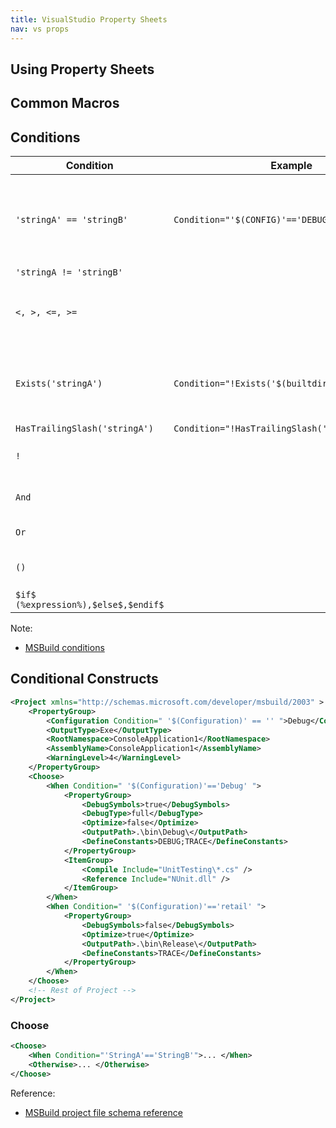 ```yaml
---
title: VisualStudio Property Sheets
nav: vs props
---
```


## Using Property Sheets

## Common Macros

## Conditions

|Condition|Example                    |Description|
|---------|---------------------------|--------------------|
|``'stringA' == 'stringB'``|``Condition="'$(CONFIG)'=='DEBUG'"``|single quotes are required for empty values or values with spaces|
|``'stringA != 'stringB'``|||
|``<, >, <=, >=``||evaluates the numeric values of the operands|
|``Exists('stringA')``|``Condition="!Exists('$(builtdir)')"``|if a file/folder with the name ``stringA`` exists|
|``HasTrailingSlash('stringA')``|``Condition="!HasTrailingSlash('$(OutputPath)')"``||
|``!``|   |boolean operator Not|
|``And``|   |boolean operator And|
|``Or``|   |boolean operator Or|
|``()``|   |boolean operator group|
|``$if$ (%expression%),$else$,$endif$``||see details|



Note:

* [MSBuild conditions](https://docs.microsoft.com/en-us/visualstudio/msbuild/msbuild-conditions?view=vs-2019)

## Conditional Constructs

```xml
<Project xmlns="http://schemas.microsoft.com/developer/msbuild/2003" >
    <PropertyGroup>
        <Configuration Condition=" '$(Configuration)' == '' ">Debug</Configuration>
        <OutputType>Exe</OutputType>
        <RootNamespace>ConsoleApplication1</RootNamespace>
        <AssemblyName>ConsoleApplication1</AssemblyName>
        <WarningLevel>4</WarningLevel>
    </PropertyGroup>
    <Choose>
        <When Condition=" '$(Configuration)'=='Debug' ">
            <PropertyGroup>
                <DebugSymbols>true</DebugSymbols>
                <DebugType>full</DebugType>
                <Optimize>false</Optimize>
                <OutputPath>.\bin\Debug\</OutputPath>
                <DefineConstants>DEBUG;TRACE</DefineConstants>
            </PropertyGroup>
            <ItemGroup>
                <Compile Include="UnitTesting\*.cs" />
                <Reference Include="NUnit.dll" />
            </ItemGroup>
        </When>
        <When Condition=" '$(Configuration)'=='retail' ">
            <PropertyGroup>
                <DebugSymbols>false</DebugSymbols>
                <Optimize>true</Optimize>
                <OutputPath>.\bin\Release\</OutputPath>
                <DefineConstants>TRACE</DefineConstants>
            </PropertyGroup>
        </When>
    </Choose>
    <!-- Rest of Project -->
</Project>
```


### Choose

```xml
<Choose>
    <When Condition="'StringA'=='StringB'">... </When>
    <Otherwise>... </Otherwise>
</Choose>
```

Reference:

* [MSBuild project file schema reference](https://docs.microsoft.com/en-us/visualstudio/msbuild/msbuild-project-file-schema-reference?view=vs-2019)


